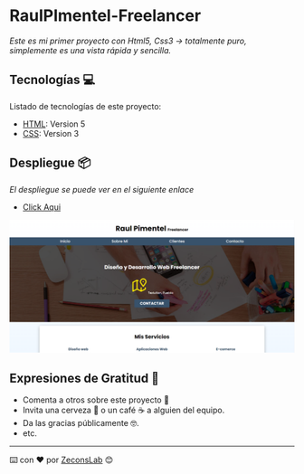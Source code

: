 # RaulPImentel-Freelancer
_Este es mi primer proyecto con Html5, Css3 -> totalmente puro, simplemente es una vista rápida y sencilla._

## Tecnologías 💻

Listado de tecnologías de este proyecto:
* [HTML](https://developer.mozilla.org/es/docs/Glossary/HTML5): Version 5 
* [CSS](https://developer.mozilla.org/es/docs/Web/CSS): Version 3
## Despliegue 📦

_El despliegue se puede ver en el siguiente enlace_
* [Click Aqui](https://celebrated-bublanina-0f0648.netlify.app/)

![alt](img/screenshot.png)

## Expresiones de Gratitud 🎁
* Comenta a otros sobre este proyecto 📢
* Invita una cerveza 🍺 o un café ☕ a alguien del equipo. 
* Da las gracias públicamente 🤓.
* etc.

---
⌨️ con ❤️ por [ZeconsLab](https://github.com/zeconslab) 😊


